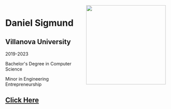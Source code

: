 <img align="right" width="250" height="250" src="https://media-exp2.licdn.com/dms/image/C5603AQF9fG5hv1mWSQ/profile-displayphoto-shrink_400_400/0/1654555849894?e=1660176000&v=beta&t=lfxngJvhWZ3I8tzq1nNe9VwVFbrVpmNfFtr0F4H_APo">

# Daniel Sigmund
## Villanova University

2019-2023

Bachelor's Degree in Computer Science

Minor in Engineering Entrepreneurship

## [Click Here](dansigmund.github.io/index1.html)

